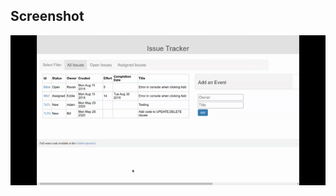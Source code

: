 ## Screenshot 

<img src="https://github.com/piyushnanwani/issue-tracker-app/blob/master/screenshots/issue-tracker-app.gif" >

